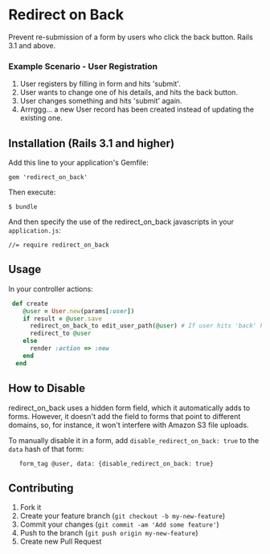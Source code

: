 # Redirect on Back

Prevent re-submission of a form by users who click the back button. Rails 3.1 and above.

### Example Scenario - User Registration

1. User registers by filling in form and hits 'submit'.
2. User wants to change one of his details, and hits the back button.
3. User changes something and hits 'submit' again.
4. Arrrggg... a new User record has been created instead of updating the existing one.

## Installation (Rails 3.1 and higher)

Add this line to your application's Gemfile:

    gem 'redirect_on_back'

Then execute:

    $ bundle


And then specify the use of the redirect_on_back
javascripts in your `application.js`:

    //= require redirect_on_back

## Usage

In your controller actions:

```ruby
 def create
    @user = User.new(params[:user])
    if result = @user.save
      redirect_on_back_to edit_user_path(@user) # If user hits 'back' he'll be redirected to edit_user_path
      redirect_to @user
    else
      render :action => :new
    end
  end
```

## How to Disable

redirect_on_back uses a hidden form field, which it automatically adds to forms.
However, it doesn't add the field to forms that point to different domains, so, for instance, it won't interfere with Amazon S3 file uploads.

To manually disable it in a form, add `disable_redirect_on_back: true` to the `data` hash of that form:

```erb
   form_tag @user, data: {disable_redirect_on_back: true}
```

## Contributing

1. Fork it
2. Create your feature branch (`git checkout -b my-new-feature`)
3. Commit your changes (`git commit -am 'Add some feature'`)
4. Push to the branch (`git push origin my-new-feature`)
5. Create new Pull Request
